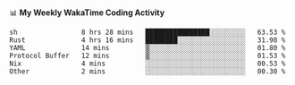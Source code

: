 <!--
**stamp711/stamp711** is a ✨ _special_ ✨ repository because its `README.md` (this file) appears on your GitHub profile.

Here are some ideas to get you started:

- 🔭 I’m currently working on ...
- 🌱 I’m currently learning ...
- 👯 I’m looking to collaborate on ...
- 🤔 I’m looking for help with ...
- 💬 Ask me about ...
- 📫 How to reach me: ...
- 😄 Pronouns: ...
- ⚡ Fun fact: ...
-->

📊 **My Weekly WakaTime Coding Activity**

<!--START_SECTION:waka-->

```text
sh                8 hrs 28 mins   ████████████████░░░░░░░░░   63.53 %
Rust              4 hrs 16 mins   ████████░░░░░░░░░░░░░░░░░   31.98 %
YAML              14 mins         ▒░░░░░░░░░░░░░░░░░░░░░░░░   01.80 %
Protocol Buffer   12 mins         ▒░░░░░░░░░░░░░░░░░░░░░░░░   01.53 %
Nix               4 mins          ░░░░░░░░░░░░░░░░░░░░░░░░░   00.53 %
Other             2 mins          ░░░░░░░░░░░░░░░░░░░░░░░░░   00.30 %
```

<!--END_SECTION:waka-->
